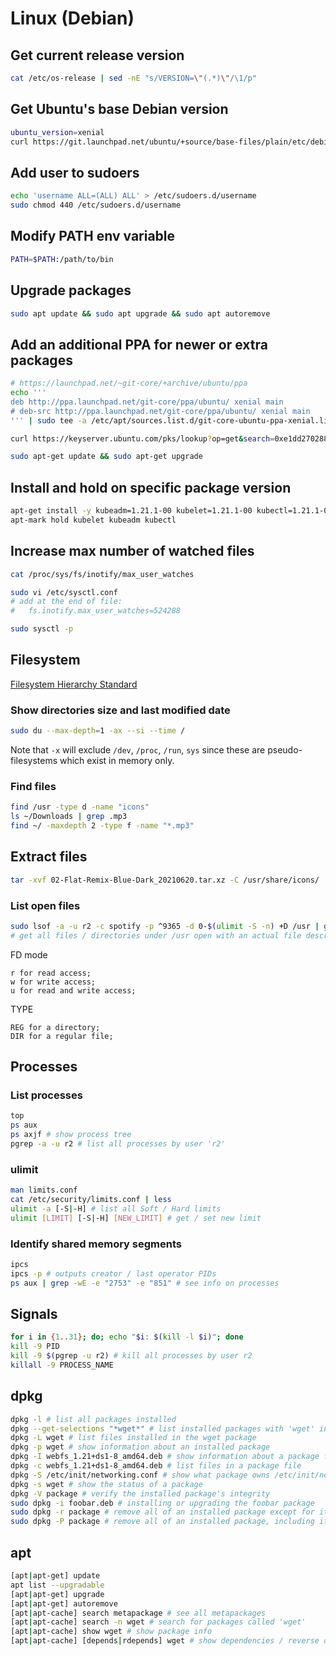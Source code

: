 # Linux (Debian)

## Get current release version

```sh
cat /etc/os-release | sed -nE "s/VERSION=\"(.*)\"/\1/p"
```

## Get Ubuntu's base Debian version

```sh
ubuntu_version=xenial
curl https://git.launchpad.net/ubuntu/+source/base-files/plain/etc/debian_version?h=ubuntu/$ubuntu_version
```

## Add user to sudoers

```sh
echo 'username ALL=(ALL) ALL' > /etc/sudoers.d/username
sudo chmod 440 /etc/sudoers.d/username
```

## Modify PATH env variable

```sh
PATH=$PATH:/path/to/bin
```

## Upgrade packages

```sh
sudo apt update && sudo apt upgrade && sudo apt autoremove
```

## Add an additional PPA for newer or extra packages

```sh
# https://launchpad.net/~git-core/+archive/ubuntu/ppa
echo '''
deb http://ppa.launchpad.net/git-core/ppa/ubuntu/ xenial main
# deb-src http://ppa.launchpad.net/git-core/ppa/ubuntu/ xenial main
''' | sudo tee -a /etc/apt/sources.list.d/git-core-ubuntu-ppa-xenial.list

curl https://keyserver.ubuntu.com/pks/lookup?op=get&search=0xe1dd270288b4e6030699e45fa1715d88e1df1f24 | sudo apt-key add

sudo apt-get update && sudo apt-get upgrade
```

## Install and hold on specific package version

```sh
apt-get install -y kubeadm=1.21.1-00 kubelet=1.21.1-00 kubectl=1.21.1-00
apt-mark hold kubelet kubeadm kubectl
```

## Increase max number of watched files

```sh
cat /proc/sys/fs/inotify/max_user_watches

sudo vi /etc/sysctl.conf
# add at the end of file:
#   fs.inotify.max_user_watches=524288

sudo sysctl -p
```

## Filesystem

[Filesystem Hierarchy Standard](https://refspecs.linuxfoundation.org/FHS_3.0/fhs-3.0.pdf)

### Show directories size and last modified date

```sh
sudo du --max-depth=1 -ax --si --time /
```
Note that `-x` will exclude `/dev`, `/proc`, `/run`, `sys` since these are pseudo-filesystems which exist in memory only.

### Find files

```sh
find /usr -type d -name "icons"
ls ~/Downloads | grep .mp3
find ~/ -maxdepth 2 -type f -name "*.mp3"
```

## Extract files

```sh
tar -xvf 02-Flat-Remix-Blue-Dark_20210620.tar.xz -C /usr/share/icons/
```

### List open files

```sh
sudo lsof -a -u r2 -c spotify -p ^9365 -d 0-$(ulimit -S -n) +D /usr | grep -E "REG|DIR" | less
# get all files / directories under /usr open with an actual file descriptor number by user r2, comand `spotify`, except process 9365
```

FD mode
```
r for read access;
w for write access;
u for read and write access;
```

TYPE
```
REG for a directory;
DIR for a regular file;
```

## Processes

### List processes

```sh
top
ps aux
ps axjf # show process tree
pgrep -a -u r2 # list all processes by user 'r2'
```

### ulimit

```sh
man limits.conf
cat /etc/security/limits.conf | less
ulimit -a [-S|-H] # list all Soft / Hard limits
ulimit [LIMIT] [-S|-H] [NEW_LIMIT] # get / set new limit
```

### Identify shared memory segments

```sh
ipcs
ipcs -p # outputs creator / last operator PIDs
ps aux | grep -wE -e "2753" -e "851" # see info on processes
```

## Signals

```sh
for i in {1..31}; do; echo "$i: $(kill -l $i)"; done
kill -9 PID
kill -9 $(pgrep -u r2) # kill all processes by user r2
killall -9 PROCESS_NAME
```

## dpkg

```sh
dpkg -l # list all packages installed
dpkg --get-selections "*wget*" # list installed packages with 'wget' in their name
dpkg -L wget # list files installed in the wget package
dpkg -p wget # show information about an installed package
dpkg -I webfs_1.21+ds1-8_amd64.deb # show information about a package file
dpkg -c webfs_1.21+ds1-8_amd64.deb # list files in a package file
dpkg -S /etc/init/networking.conf # show what package owns /etc/init/networking.conf
dpkg -s wget # show the status of a package
dpkg -V package # verify the installed package's integrity
sudo dpkg -i foobar.deb	# installing or upgrading the foobar package
sudo dpkg -r package # remove all of an installed package except for its configuration files
sudo dpkg -P package # remove all of an installed package, including its configuration files
```

## apt

```sh
[apt|apt-get] update
apt list --upgradable 
[apt|apt-get] upgrade
[apt|apt-get] autoremove
[apt|apt-cache] search metapackage # see all metapackages
[apt|apt-cache] search -n wget # search for packages called 'wget'
[apt|apt-cache] show wget # show package info
[apt|apt-cache] [depends|rdepends] wget # show dependencies / reverse deps respectively
```
